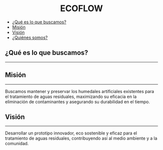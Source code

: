 <h1 align="center">ECOFLOW</h1>

- [¿Qué es lo que buscamos?](#Que-es-lo-que-buscamos)
- [Misión](#Misión)
- [Visión](#Visión)
- [¿Quiénes somos?](#Quiénes-somos)

## ¿Qué es lo que buscamos?
---

## Misión
---
Buscamos mantener y preservar los humedales artificiales existentes para el tratamiento de aguas residuales, maximizando su eficacia en la eliminación de contaminantes y asegurando su durabilidad en el tiempo.

## Visión
---
Desarrollar un prototipo innovador, eco sostenible y eficaz para el tratamiento de aguas residuales, contribuyendo así al medio ambiente y a la comunidad. 
